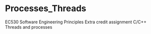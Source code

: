 # Processes_Threads
EC530 Software Engineering Principles
Extra credit assignment C/C++ Threads and processes
